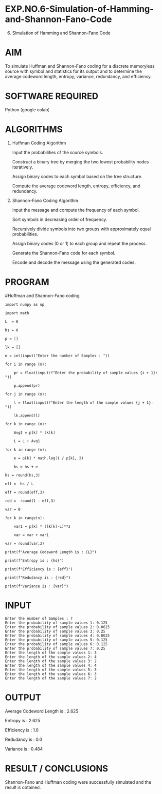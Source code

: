 # EXP.NO.6-Simulation-of-Hamming-and-Shannon-Fano-Code
6. Simulation of Hamming and Shannon-Fano Code

# AIM

To simulate Huffman and Shannon-Fano coding for a discrete memoryless source with symbol and statistics for its output and to determine the average codeword length, entropy, variance, redundancy, and efficiency.

# SOFTWARE REQUIRED

Python (google colab)

# ALGORITHMS

1. Huffman Coding Algorithm

     Input the probabilities of the source symbols.

     Construct a binary tree by merging the two lowest probability nodes iteratively.

     Assign binary codes to each symbol based on the tree structure.

     Compute the average codeword length, entropy, efficiency, and redundancy.

2. Shannon-Fano Coding Algorithm

     Input the message and compute the frequency of each symbol.

     Sort symbols in decreasing order of frequency.

     Recursively divide symbols into two groups with approximately equal probabilities.

     Assign binary codes (0 or 1) to each group and repeat the process.

     Generate the Shannon-Fano code for each symbol.

     Encode and decode the message using the generated codes.


# PROGRAM

#Huffman and Shannon-Fano coding
```
import numpy as np

import math 

L  = 0

hs = 0

p = []

lk = []

n = int(input("Enter the number of Samples : "))

for i in range (n): 

    pr = float(input(f"Enter the probability of sample values {i + 1}: "))  
    
    p.append(pr)
    
for j in range (n): 

    l = float(input(f"Enter the length of the sample values {j + 1}: ")) 
    
    lk.append(l)
 
for k in range (n):

    Avg1 = p[k] * lk[k]
    
    L = L + Avg1
    
for k in range (n):

    e = p[k] * math.log(1 / p[k], 2)
    
    hs = hs + e
    
hs = round(hs,3)

eff =  hs / L

eff = round(eff,3)

red =  round(1 - eff,3) 

var = 0

for k in range(n):

    var1 = p[k] * (lk[k]-L)**2
    
    var = var + var1
    
var = round(var,3)

print(f"Average Codeword Length is : {L}")

print(f"Entropy is : {hs}")

print(f"Efficiency is : {eff}")

print(f"Redudancy is : {red}")

print(f"Variance is : {var}")
```
# INPUT
```
Enter the number of Samples : 7
Enter the probability of sample values 1: 0.125
Enter the probability of sample values 2: 0.0625
Enter the probability of sample values 3: 0.25
Enter the probability of sample values 4: 0.0625
Enter the probability of sample values 5: 0.125
Enter the probability of sample values 6: 0.125
Enter the probability of sample values 7: 0.25
Enter the length of the sample values 1: 3
Enter the length of the sample values 2: 4
Enter the length of the sample values 3: 2
Enter the length of the sample values 4: 4
Enter the length of the sample values 5: 3
Enter the length of the sample values 6: 3
Enter the length of the sample values 7: 2
```

# OUTPUT

Average Codeword Length is : 2.625

Entropy is : 2.625

Efficiency is : 1.0

Redudancy is : 0.0

Variance is : 0.484
 
# RESULT / CONCLUSIONS

Shannon-Fano and Huffman coding were successfully simulated and the result is obtained.

